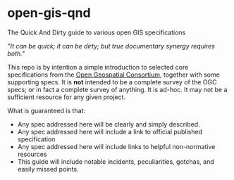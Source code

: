 open-gis-qnd
============

The Quick And Dirty guide to various open GIS specifications

_"It can be quick; it can be dirty; but true documentary synergy requires both."_

This repo is by intention a simple introduction to selected core specifications from the [Open Geospatial Consortium](http://www.opengeospatial.org/), together with some supporting specs. It is **not** intended to be a complete survey of the OGC specs; or in fact a complete survey of anything. It is ad-hoc. It may not be a sufficient resource for any given project.

What is guaranteed is that:

 - Any spec addressed here will be clearly and simply described.
 - Any spec addressed here will include a link to official published specification
 - Any spec addressed here will include links to helpful non-normative resources
 - This guide will include notable incidents, peculiarities, gotchas, and easily missed points.

